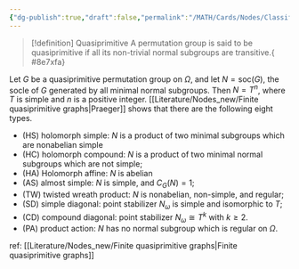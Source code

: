 ```yaml
---
{"dg-publish":true,"draft":false,"permalink":"/MATH/Cards/Nodes/Classification of Quasiprimitive Groups/","dgPassFrontmatter":true}
---
```



> [!definition] Quasiprimitive
> A permutation group is said to be quasiprimitive if all its non-trivial normal subgroups are transitive.{ #8e7xfa}


Let $G$ be a quasiprimitive permutation group on $\Omega$, and let $N=\mathrm{soc}(G)$, the socle of $G$ generated by all minimal normal subgroups. Then $N=T^n$, where $T$ is simple and $n$ is a positive integer. [[Literature/Nodes_new/Finite quasiprimitive graphs\|Praeger]] shows that there are the following eight types.
- (HS) holomorph simple: $N$ is a product of two minimal subgroups which are nonabelian simple
- (HC) holomorph compound: $N$ is a product of two minimal normal subgroups which are not simple;
- (HA) Holomorph affine: $N$ is abelian
- (AS) almost simple: $N$ is simple, and $C_G(N)=1$;
- (TW) twisted wreath product: $N$ is nonabelian, non-simple, and regular;
- (SD) simple diagonal: point stabilizer $N_\omega$ is simple and isomorphic to $T$;
- (CD) compound diagonal: point stabilizer $N_\omega\cong T^k$ with $k\geq 2$.
- (PA) product action: $N$ has no normal subgroup which is regular on $\Omega$.

ref: [[Literature/Nodes_new/Finite quasiprimitive graphs\|Finite quasiprimitive graphs]]
